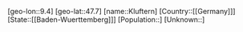 ﻿---
location: [47.7,9.4]
type: City
tags:
- geo/City


SpocWebEntityId: 31502
isDeleted: false
confidential: public

---
[geo-lon::9.4]
[geo-lat::47.7]
[name::Kluftern]
[Country::[[Germany]]]
[State::[[Baden-Wuerttemberg]]]
[Population::]
[Unknown::]

